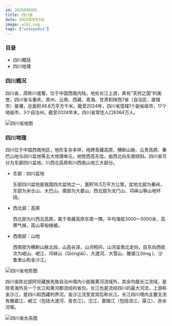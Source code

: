 ```yaml
---
id: 2025090301
title: 四川省
date: 2025年9月3日
image: wiki.svg
tags: ["wikipedia"]
---
```



### 目录

 - 四川概括
 - 四川地理


### 四川概况

四川省，简称川或蜀，位于中国西南内陆，地处长江上游，素有“天府之国”的美誉。四川省与重庆、贵州、云南、西藏、青海、甘肃和陕西7省（自治区、直辖市）接壤，总面积48.6万平方千米。截至2024年，四川省现辖1个副省级市，17个地级市、3个自治州。截至2024年末，四川省常住人口8364万人。

![四川省地图](https://loongzxl.com/blogs/20250903四川省地图.jpg)


### 四川地理

四川位于中国西南地区，地形复杂多样，地跨青藏高原、横断山脉、云贵高原、秦巴山地与四川盆地等五大地理单元，地势西高东低，由西北向东南倾斜。四川省可分为东部四川盆地、川西北高原和川西南山地三大部分。

- 东部：四川盆地

    东部四川盆地是我国四大盆地之一，面积16.5万平方公里。盆地北部为秦岭，东部为米仓山、大巴山，南部为大娄山，西北部为龙门山、邛崃山等山地环绕。

- 西北部：高原

    西北部为川西北高原，属于青藏高原东南一隅，平均海拔3000～5000米，高寒气候，高山草甸植被。

- 西南部：山地

    西南部为横断山脉北段，山高谷深，山河相间，山河呈南北走向，自东向西依次为岷山、岷江、邛崃山（Qiónglái）、大渡河、大雪山、雅砻江(lóng
    )、沙鲁里山和金沙江。


![四川省地势图](https://loongzxl.com/blogs/20250903四川省地势图.jpg)


四川省除北部阿坝藏族羌族自治州境内小部属黄河流域外，其余均属长江流域，是除青海外另一个长江和黄河都流经的省份。长江也是流经四川的最大河流，上游称金沙江，是四川和西藏的界河，金沙江流至宜宾后称长江。长江四川境内主要支流有雅砻江、岷江（包括大渡河、青衣江）、沱江、嘉陵江（包括涪江、渠江）、赤水河等。


![四川省水系图](https://loongzxl.com/blogs/20250903四川省水系图.jpg)

